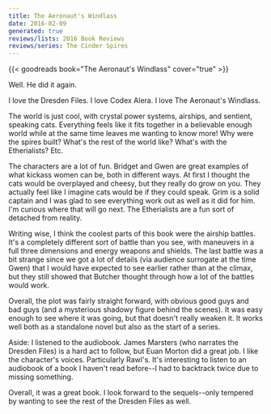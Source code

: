 ```yaml
---
title: The Aeronaut's Windlass
date: 2016-02-09
generated: true
reviews/lists: 2016 Book Reviews
reviews/series: The Cinder Spires
---
```

{{< goodreads book="The Aeronaut's Windlass" cover="true" >}}

Well. He did it again.  

I love the Dresden Files. I love Codex Alera. I love The Aeronaut's Windlass.  

<!--more-->

The world is just cool, with crystal power systems, airships, and sentient, speaking cats. Everything feels like it fits together in a believable enough world while at the same time leaves me wanting to know more! Why were the spires built? What's the rest of the world like? What's with the Etherialists? Etc.  

The characters are a lot of fun. Bridget and Gwen are great examples of what kickass women can be, both in different ways. At first I thought the cats would be overplayed and cheesy, but they really do grow on you. They actually feel like I imagine cats would be if they could speak. Grim is a solid captain and I was glad to see everything work out as well as it did for him. I'm curious where that will go next. The Etherialists are a fun sort of detached from reality.  

Writing wise, I think the coolest parts of this book were the airship battles. It's a completely different sort of battle than you see, with maneuvers in a full three dimensions and energy weapons and shields. The last battle was a bit strange since we got a lot of details (via audience surrogate at the time Gwen) that I would have expected to see earlier rather than at the climax, but they still showed that Butcher thought through how a lot of the battles would work.  

Overall, the plot was fairly straight forward, with obvious good guys and bad guys (and a mysterious shadowy figure behind the scenes). It was easy enough to see where it was going, but that doesn't really weaken it. It works well both as a standalone novel but also as the start of a series.  

Aside: I listened to the audiobook. James Marsters (who narrates the Dresden Files) is a hard act to follow, but Euan Morton did a great job. I like the character's voices. Particularly Rawl's. It's interesting to listen to an audiobook of a book I haven't read before--I had to backtrack twice due to missing something.  

Overall, it was a great book. I look forward to the sequels--only tempered by wanting to see the rest of the Dresden Files as well.



